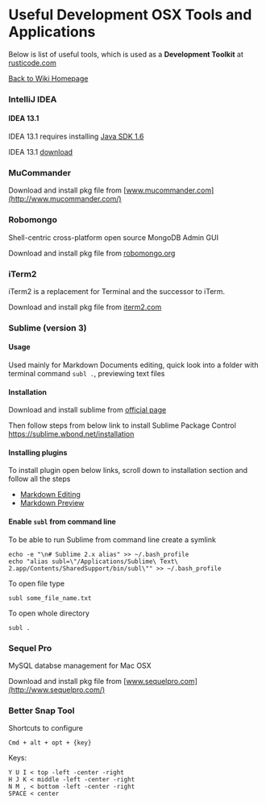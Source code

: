 # Useful Development OSX Tools and Applications

Below is list of useful tools, which is used as a **Development Toolkit** at [rusticode.com](http://rusticode.com)

[Back to Wiki Homepage](Home.md)

### IntelliJ IDEA

#### IDEA 13.1

IDEA 13.1 requires installing [Java SDK 1.6](http://support.apple.com/kb/DL1572)

IDEA 13.1 [download](https://confluence.jetbrains.com/display/IntelliJIDEA/Previous+IntelliJ+IDEA+Releases)

### MuCommander

Download and install pkg file from [www.mucommander.com](http://www.mucommander.com/)

### Robomongo 

Shell-centric cross-platform open source MongoDB Admin GUI

Download and install pkg file from [robomongo.org](http://robomongo.org/)


### iTerm2 

iTerm2 is a replacement for Terminal and the successor to iTerm.

Download and install pkg file from [iterm2.com](http://iterm2.com/)


### Sublime (version 3)

#### Usage 

Used mainly for Markdown Documents editing, quick look into a folder with terminal command `subl .`, previewing text files

#### Installation

Download and install sublime from [official page](http://www.sublimetext.com/3)

Then follow steps from below link to install Sublime Package Control 
https://sublime.wbond.net/installation

#### Installing plugins 

To install plugin open below links, scroll down to installation section and follow all the steps
 - [Markdown Editing](https://sublime.wbond.net/packages/MarkdownEditing)
 - [Markdown Preview](https://sublime.wbond.net/packages/Markdown%20Preview)

#### Enable `subl` from command line

To be able to run Sublime from command line create a symlink

```
echo -e "\n# Sublime 2.x alias" >> ~/.bash_profile
echo "alias subl=\"/Applications/Sublime\ Text\ 2.app/Contents/SharedSupport/bin/subl\"" >> ~/.bash_profile
```

To open file type 

```
subl some_file_name.txt
```

To open whole directory 

```
subl .
```



### Sequel Pro 

MySQL databse management for Mac OSX

Download and install pkg file from [www.sequelpro.com](http://www.sequelpro.com/)


### Better Snap Tool

Shortcuts to configure

```
Cmd + alt + opt + {key}
```

Keys:
```
Y U I < top -left -center -right
H J K < middle -left -center -right
N M , < bottom -left -center -right
SPACE < center
```
